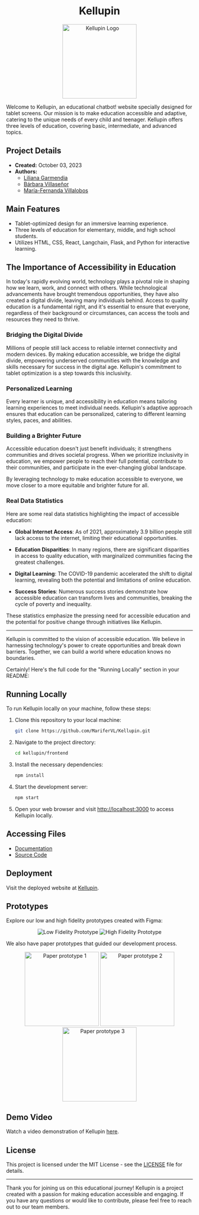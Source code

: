 <div align="center">
  <h1>Kellupin</h1>
  <img src="https://github.com/LiliGC/prev-hackaton/assets/99364311/a5ea98ea-fa06-4cc7-ba4b-751fe4d1137b" alt="Kellupin Logo" width="200"/>
</div>

Welcome to Kellupin, an educational chatbot!
 website specially designed for tablet screens. Our mission is to make education accessible and adaptive, catering to the unique needs of every child and teenager. Kellupin offers three levels of education, covering basic, intermediate, and advanced topics.

## Project Details

- **Created:** October 03, 2023
- **Authors:** 
  - [Liliana Garmendia](https://github.com/LiliGC)
  - [Bárbara Villaseñor](https://github.com/barbvilla)
  - [María-Fernanda Villalobos](https://github.com/MariferVL)

## Main Features

- Tablet-optimized design for an immersive learning experience.
- Three levels of education for elementary, middle, and high school students.
- Utilizes HTML, CSS, React, Langchain, Flask, and Python for interactive learning.

## The Importance of Accessibility in Education

In today's rapidly evolving world, technology plays a pivotal role in shaping how we learn, work, and connect with others. While technological advancements have brought tremendous opportunities, they have also created a digital divide, leaving many individuals behind. Access to quality education is a fundamental right, and it's essential to ensure that everyone, regardless of their background or circumstances, can access the tools and resources they need to thrive.

### Bridging the Digital Divide

Millions of people still lack access to reliable internet connectivity and modern devices. By making education accessible, we bridge the digital divide, empowering underserved communities with the knowledge and skills necessary for success in the digital age. Kellupin's commitment to tablet optimization is a step towards this inclusivity.

### Personalized Learning

Every learner is unique, and accessibility in education means tailoring learning experiences to meet individual needs. Kellupin's adaptive approach ensures that education can be personalized, catering to different learning styles, paces, and abilities.

### Building a Brighter Future

Accessible education doesn't just benefit individuals; it strengthens communities and drives societal progress. When we prioritize inclusivity in education, we empower people to reach their full potential, contribute to their communities, and participate in the ever-changing global landscape.

By leveraging technology to make education accessible to everyone, we move closer to a more equitable and brighter future for all.

### Real Data Statistics

Here are some real data statistics highlighting the impact of accessible education:

- **Global Internet Access**: As of 2021, approximately 3.9 billion people still lack access to the internet, limiting their educational opportunities.

- **Education Disparities**: In many regions, there are significant disparities in access to quality education, with marginalized communities facing the greatest challenges.

- **Digital Learning**: The COVID-19 pandemic accelerated the shift to digital learning, revealing both the potential and limitations of online education.

- **Success Stories**: Numerous success stories demonstrate how accessible education can transform lives and communities, breaking the cycle of poverty and inequality.

These statistics emphasize the pressing need for accessible education and the potential for positive change through initiatives like Kellupin.

---

Kellupin is committed to the vision of accessible education. We believe in harnessing technology's power to create opportunities and break down barriers. Together, we can build a world where education knows no boundaries.

Certainly! Here's the full code for the "Running Locally" section in your README:

## Running Locally

To run Kellupin locally on your machine, follow these steps:

1. Clone this repository to your local machine:

   ```bash
   git clone https://github.com/MariferVL/Kellupin.git
   ```

2. Navigate to the project directory:

   ```bash
   cd kellupin/frontend
   ```

3. Install the necessary dependencies:

   ```bash
   npm install
   ```

4. Start the development server:

   ```bash
   npm start
   ```

5. Open your web browser and visit [http://localhost:3000](http://localhost:3000) to access Kellupin locally.


## Accessing Files

- [Documentation](https://github.com/MariferVL/Kellupin)
- [Source Code](https://github.com/MariferVL/Kellupin/tree/main/frontend/src)

## Deployment

Visit the deployed website at [Kellupin](https://www.kellupin.com).

## Prototypes

Explore our low and high fidelity prototypes created with Figma:
<div align="center">
  <img src="https://github.com/MariferVL/Kellupin/assets/99364311/cb293da9-bccb-4648-8858-3d66640f6845" alt="Low Fidelity Prototype" />
  <img src="https://github.com/MariferVL/Kellupin/assets/99364311/fb496f16-ff97-4dfb-a9e3-b71a604da7e9" alt="High Fidelity Prototype" />
</div>

We also have paper prototypes that guided our development process.
<div align="center">
  <img src="https://github.com/MariferVL/Kellupin/assets/99364311/4897623a-0337-43f8-8add-6f4a4efc4d15" width="200" alt="Paper prototype 1" />
  <img src="https://github.com/MariferVL/Kellupin/assets/99364311/00719dc6-52e4-4392-a848-3cc4eb078147" width="200" alt="Paper prototype 2" />
    <img src="https://github.com/MariferVL/Kellupin/assets/99364311/5793df9c-0fa3-4d00-9b64-84d3d557285f" width="200" alt="Paper prototype 3" />
</div>

## Demo Video

Watch a video demonstration of Kellupin [here](https://www.example.com/demo).

## License

This project is licensed under the MIT License - see the [LICENSE](LICENSE) file for details.


---

Thank you for joining us on this educational journey! Kellupin is a project created with a passion for making education accessible and engaging. If you have any questions or would like to contribute, please feel free to reach out to our team members.
